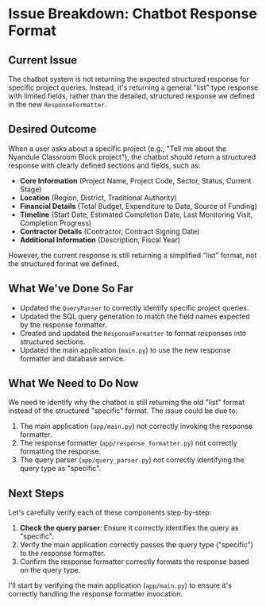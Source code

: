 # Issue Breakdown: Chatbot Response Format

## Current Issue
The chatbot system is not returning the expected structured response for specific project queries. Instead, it's returning a general "list" type response with limited fields, rather than the detailed, structured response we defined in the new `ResponseFormatter`.

## Desired Outcome
When a user asks about a specific project (e.g., "Tell me about the Nyandule Classroom Block project"), the chatbot should return a structured response with clearly defined sections and fields, such as:

- **Core Information** (Project Name, Project Code, Sector, Status, Current Stage)
- **Location** (Region, District, Traditional Authority)
- **Financial Details** (Total Budget, Expenditure to Date, Source of Funding)
- **Timeline** (Start Date, Estimated Completion Date, Last Monitoring Visit, Completion Progress)
- **Contractor Details** (Contractor, Contract Signing Date)
- **Additional Information** (Description, Fiscal Year)

However, the current response is still returning a simplified "list" format, not the structured format we defined.

## What We've Done So Far
- Updated the `QueryParser` to correctly identify specific project queries.
- Updated the SQL query generation to match the field names expected by the response formatter.
- Created and updated the `ResponseFormatter` to format responses into structured sections.
- Updated the main application (`main.py`) to use the new response formatter and database service.

## What We Need to Do Now
We need to identify why the chatbot is still returning the old "list" format instead of the structured "specific" format. The issue could be due to:

1. The main application (`app/main.py`) not correctly invoking the response formatter.
2. The response formatter (`app/response_formatter.py`) not correctly formatting the response.
3. The query parser (`app/query_parser.py`) not correctly identifying the query type as "specific".

## Next Steps
Let's carefully verify each of these components step-by-step:

1. **Check the query parser**: Ensure it correctly identifies the query as "specific".
2. Verify the main application correctly passes the query type ("specific") to the response formatter.
3. Confirm the response formatter correctly formats the response based on the query type.

I'll start by verifying the main application (`app/main.py`) to ensure it's correctly handling the response formatter invocation. 